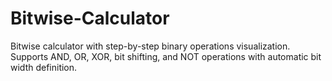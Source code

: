 # Bitwise-Calculator
Bitwise calculator with step-by-step binary operations visualization. Supports AND, OR, XOR, bit shifting, and NOT operations with automatic bit width definition.
